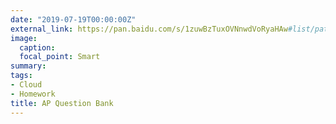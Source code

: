 ```yaml
---
date: "2019-07-19T00:00:00Z"
external_link: https://pan.baidu.com/s/1zuwBzTuxOVNnwdVoRyaHAw#list/path=%2FAP_Statistics_Docs%2FQuestion_Bank
image:
  caption: 
  focal_point: Smart
summary: 
tags: 
- Cloud
- Homework
title: AP Question Bank
---
```


